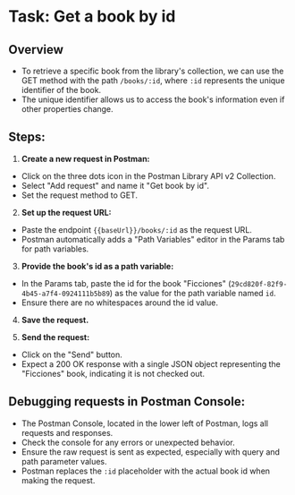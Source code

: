 # Task: Get a book by id

## Overview
- To retrieve a specific book from the library's collection, we can use the GET method with the path `/books/:id`, where `:id` represents the unique identifier of the book.
- The unique identifier allows us to access the book's information even if other properties change.

## Steps:

1. **Create a new request in Postman:**
- Click on the three dots icon in the Postman Library API v2 Collection.
- Select "Add request" and name it "Get book by id".
- Set the request method to GET.

2. **Set up the request URL:**
- Paste the endpoint `{{baseUrl}}/books/:id` as the request URL.
- Postman automatically adds a "Path Variables" editor in the Params tab for path variables.

3. **Provide the book's id as a path variable:**
- In the Params tab, paste the id for the book "Ficciones" (`29cd820f-82f9-4b45-a7f4-0924111b5b89`) as the value for the path variable named `id`.
- Ensure there are no whitespaces around the id value.

4. **Save the request.**

5. **Send the request:**
- Click on the "Send" button.
- Expect a 200 OK response with a single JSON object representing the "Ficciones" book, indicating it is not checked out.

## Debugging requests in Postman Console:
- The Postman Console, located in the lower left of Postman, logs all requests and responses.
- Check the console for any errors or unexpected behavior.
- Ensure the raw request is sent as expected, especially with query and path parameter values.
- Postman replaces the `:id` placeholder with the actual book id when making the request.
